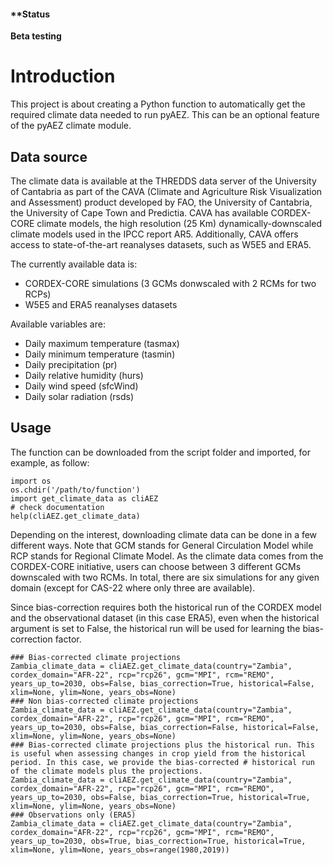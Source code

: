 #### **Status

**Beta testing**

# Introduction
This project is about creating a Python function to automatically get the required climate data needed to run pyAEZ. This can be an optional feature of the pyAEZ climate module. 

## Data source
The climate data is available at the THREDDS data server of the University of Cantabria as part of the CAVA (Climate and Agriculture Risk Visualization and Assessment) product developed by FAO, the University of Cantabria, the University of Cape Town and Predictia. 
CAVA has available CORDEX-CORE climate models, the high resolution (25 Km) dynamically-downscaled climate models used in the IPCC report AR5. Additionally, CAVA  offers access to state-of-the-art reanalyses datasets, such as W5E5 and ERA5.

The currently available data is:

- CORDEX-CORE simulations (3 GCMs donwscaled with 2 RCMs for two RCPs)
- W5E5 and ERA5 reanalyses datasets
  
Available variables are:

- Daily maximum temperature (tasmax)
- Daily minimum temperature (tasmin)
- Daily precipitation (pr)
- Daily relative humidity (hurs)
- Daily wind speed (sfcWind)
- Daily solar radiation (rsds)



## Usage
The function can be downloaded from the script folder and imported, for example, as follow:

```
import os
os.chdir('/path/to/function')
import get_climate_data as cliAEZ
# check documentation
help(cliAEZ.get_climate_data)

```
Depending on the interest, downloading climate data can be done in a few different ways. Note that GCM stands for General Circulation Model while RCP stands for Regional Climate Model. As the climate data comes from the CORDEX-CORE initiative, users can choose between 3 different GCMs downscaled with two RCMs. In total, there are six simulations for any given domain (except for CAS-22 where only three are available).

Since bias-correction requires both the historical run of the CORDEX model and the observational dataset (in this case ERA5), even when the historical argument is set to False, the historical run will be used for learning the bias-correction factor.

```
### Bias-corrected climate projections
Zambia_climate_data = cliAEZ.get_climate_data(country="Zambia", cordex_domain="AFR-22", rcp="rcp26", gcm="MPI", rcm="REMO", years_up_to=2030, obs=False, bias_correction=True, historical=False, xlim=None, ylim=None, years_obs=None)
### Non bias-corrected climate projections
Zambia_climate_data = cliAEZ.get_climate_data(country="Zambia", cordex_domain="AFR-22", rcp="rcp26", gcm="MPI", rcm="REMO", years_up_to=2030, obs=False, bias_correction=False, historical=False, xlim=None, ylim=None, years_obs=None)
### Bias-corrected climate projections plus the historical run. This is useful when assessing changes in crop yield from the historical period. In this case, we provide the bias-corrected # historical run of the climate models plus the projections. 
Zambia_climate_data = cliAEZ.get_climate_data(country="Zambia", cordex_domain="AFR-22", rcp="rcp26", gcm="MPI", rcm="REMO", years_up_to=2030, obs=False, bias_correction=True, historical=True, xlim=None, ylim=None, years_obs=None)
### Observations only (ERA5)
Zambia_climate_data = cliAEZ.get_climate_data(country="Zambia", cordex_domain="AFR-22", rcp="rcp26", gcm="MPI", rcm="REMO", years_up_to=2030, obs=True, bias_correction=True, historical=True, xlim=None, ylim=None, years_obs=range(1980,2019))
```



